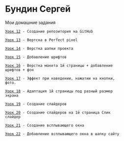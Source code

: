 

# Бундин Сергей
Мои домашние задания

<code>[Урок 12](https://sayrex89.github.io/Lesson_12/index.html "Урок 12") - Создание репозитория на GitHub
  </code>


<code>[Урок 13](https://sayrex89.github.io/Lesson13/src/index.html "Урок 13") - Вертска в Perfect pixel
  </code>

<code>[Урок 14](https://sayrex89.github.io/Lesson_14/index.html "Урок 14") - Верстка шапки проекта
  </code>
  
  <code>[Урок 15](https://sayrex89.github.io/Lesson_15/src/index.html "Урок 15") - Добавление шрифтов
  </code>

<code>[Урок 16](https://sayrex89.github.io/Lesson_16/index.html "Урок 16") - Верстка макета 1й страницы + добавление шрифтов + фон
  </code>

<code>[Урок 17](https://sayrex89.github.io/Lessons_17/index.html "Урок 17") - Эффект при наведении, нажатии на кнопки, фото.
  </code>

<code>[Урок 18](https://sayrex89.github.io/Lesson_18/index.html "Урок 18") - Адаптация 1й страницы под разный размер экрана
  </code>

<code>[Урок 19](https://sayrex89.github.io/Lesson_19/index.html "Урок 19") - Создание слайдеров
  </code>

<code>[Урок 20](https://sayrex89.github.io/Lesson_20/index.html "Урок 20") - Создание слайдеров на 1й страница Слик слайдер
  </code>

<code>[Урок 21](https://sayrex89.github.io/Lesson_21/index.html "Урок 21") - Создание всплывающего окна
  </code>
  
<code>[Урок 22](https://sayrex89.github.io/Lesson_22/index.html "Урок 22") - Добавление всплывающего окна в шапку сайту
  </code>
